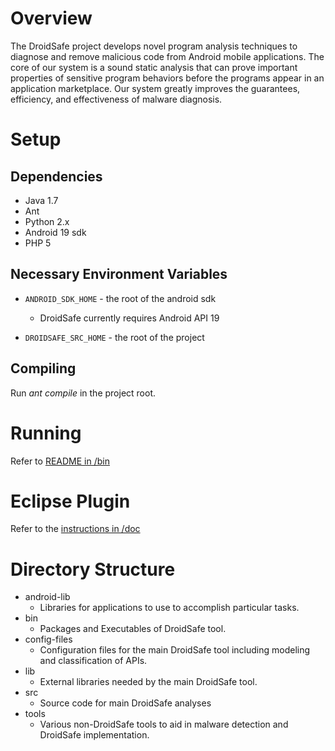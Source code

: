 Overview
========

The DroidSafe project develops novel program analysis techniques to
diagnose and remove malicious code from Android mobile applications.
The core of our system is a sound static analysis that can prove
important properties of sensitive program behaviors before the
programs appear in an application marketplace.  Our system greatly
improves the guarantees, efficiency, and effectiveness of malware
diagnosis.

Setup
=====

Dependencies
------------
* Java 1.7
* Ant
* Python 2.x
* Android 19 sdk
* PHP 5

Necessary Environment Variables
-------------------------------

* `ANDROID_SDK_HOME` - the root of the android sdk
    * DroidSafe currently requires Android API 19

* `DROIDSAFE_SRC_HOME` - the root of the project

Compiling
---------
Run *ant compile* in the project root.


Running
=======

Refer to [README in /bin](bin/README.md)

Eclipse Plugin 
==============

Refer to the [instructions in /doc](doc/Eclipse-Plugin-Instructions.mediawiki)



Directory Structure
===================
* android-lib
  * Libraries for applications to use to accomplish particular tasks.
* bin
  * Packages and Executables of DroidSafe tool.
* config-files
  * Configuration files for the main DroidSafe tool including modeling and classification of APIs.
* lib
  * External libraries needed by the main DroidSafe tool.
* src
  * Source code for main DroidSafe analyses
* tools
  * Various non-DroidSafe tools to aid in malware detection and DroidSafe implementation. 
